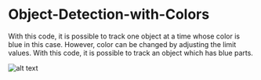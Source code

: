 # Object-Detection-with-Colors

With this code, it is possible to track one object at a time whose color is blue in this case. However, color can be changed by adjusting the limit values. With this code, it is possible to track an object which has blue parts.


![alt text](screenshots/qq.png "Description goes here")
